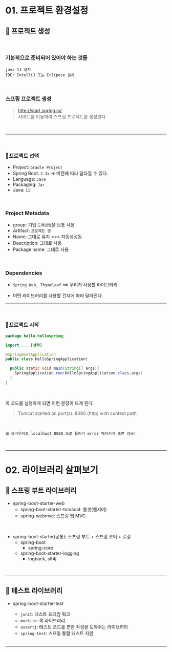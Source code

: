 # 01. 프로젝트 환경설정

## 📢 프로젝트 생성
<br>

### 기본적으로 준비되어 있어야 하는 것들

```
java 11 설치
IDE: IntelliJ 또는 Eclipese 설치
```
<br>


### 스프링 프로젝트 생성
> http://start.spring.io/  <br> 사이트를 이용하여 스프링 프로젝트를 생성한다

<br>  

*** 
<br>

### 📍프로젝트 선택

 * Project: `Gradle Project`
 * Spring Boot: `2.3x` => 버전에 따라 달라질 수 있다.
 * Language: `Java`
 * Packaging: `Jar`
 * Java: `11`

<br>

### Project Metadata

* group: 기업 `도매인명`을 보통 사용
*  Artifact: `프로젝트 명`
* Name: 그대로 유지 ==> 자동생성됨
* Description: 그대로 사용
* Package name: 그대로 사용

<br>

### Dependencies

* `Spring Web, Thymeleaf` ==> 우리가 사용할 라이브러리

* 어떤 라이브러리를 사용할 건지에 따라 달라진다.


***
<br>

### 📍프로젝트 시작
```java
package hello.hellospring;

import ... [생략]

@SpringBootApplication
public class HelloSpringApplication{

  public static void main(String[] args){
    SpringApplication.run(HelloSpringApplication.class,args)
  }
}
```
<br>

이 코드를 실행하게 되면 이런 문장이 뜨게 된다.
> Tomcat started on port(s): 8080 (http) with context path 

<br>

```
웹 브라우저로 localhost 8080 으로 들어가 error 페이지가 뜨면 성공!
```
<br>

***
# 02. 라이브러리 살펴보기
 

 ## 📢 스프링 부트 라이브러리


- spring-boot-starter-web
    - spring-boot-starter-tomacat: 톰갯(웹서버)
    - spring-webmvc: 스프링 웹 MVC

<br>

- spring-boot-starter(공통): 스프링 부트 + 스프링 코어 + 로깅
    - spring-boot
      - spring-core
    - spring-boot-starter-logging
      - logback, slf4j

<br>

***

## 📢 테스트 라이브러리
- spring-boot-starter-test
    - `junit`: 테스트 프레임 워크
    - `mockito`: 목 라이브러리
    - `assertj`: 테스트 코드를 편한 작성을 도와주는 라이브러리
    - `spring-test`: 스프링 통합 테스트 지원

    <br>

***